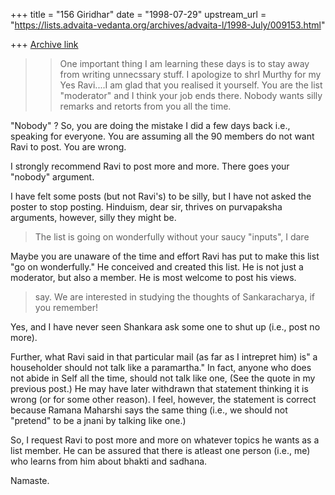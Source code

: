 +++
title = "156 Giridhar"
date = "1998-07-29"
upstream_url = "https://lists.advaita-vedanta.org/archives/advaita-l/1998-July/009153.html"

+++
[Archive link](https://lists.advaita-vedanta.org/archives/advaita-l/1998-July/009153.html)

>> One important thing I am learning these days is to stay away from
>> writing unnecssary stuff. I apologize to shrI Murthy for my
>Yes Ravi....I am glad that you realised it yourself. You are the list
>"moderator" and I think your job ends there. Nobody wants silly remarks
>and retorts from you all the time.

"Nobody" ? So, you are doing the mistake I did a few days back i.e., speaking
for everyone. You are assuming all the 90 members do not want Ravi to post.
You are wrong.

I strongly recommend Ravi to post more and more. There goes your "nobody"
argument.

I have felt some posts (but not Ravi's) to be silly, but I have not asked the
poster to stop posting. Hinduism, dear sir, thrives on purvapaksha arguments,
however, silly they might be.

>The list is going on wonderfully without your saucy "inputs", I dare

Maybe you are unaware of the time and effort Ravi has put to make this
list "go on wonderfully." He conceived and created this list. He is not
just a
moderator, but also a member. He is most welcome to post his views.

>say. We are interested in studying the thoughts of Sankaracharya, if you
>remember!

Yes, and I have never seen Shankara ask some one to shut up (i.e., post no
more).

Further, what Ravi said in that particular mail (as far as I intrepret him)
is" a householder should not talk like a paramartha." In fact, anyone who
does not abide in Self all the time, should not talk like one, (See the
quote in my previous post.) He may have later withdrawn that statement
thinking it is wrong (or for some other reason). I feel, however, the
statement is correct because Ramana Maharshi says the same thing (i.e., we
should not "pretend" to be a jnani by talking like one.)

So, I request Ravi to post more and more on whatever topics he wants as a
list member. He can be assured that there is atleast one person (i.e., me)
who learns from him about bhakti and sadhana.

Namaste.

